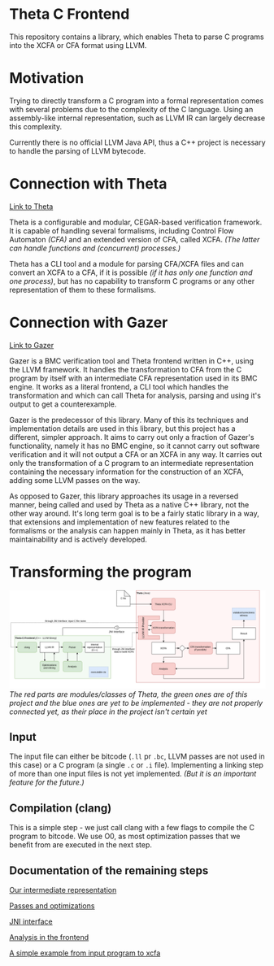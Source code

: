 # Theta C Frontend
This repository contains a library, which enables Theta to parse C programs into the XCFA or CFA format using LLVM.

# Motivation
Trying to directly transform a C program into a formal representation comes with several problems due to the complexity of the C language. Using an assembly-like internal representation, such as LLVM IR can largely decrease this complexity.

Currently there is no official LLVM Java API, thus a C++ project is necessary to handle the parsing of LLVM bytecode.

# Connection with Theta
[Link to Theta](https://github.com/ftsrg/theta)

Theta is a configurable and modular, CEGAR-based verification framework. It is capable of handling several formalisms, including Control Flow Automaton *(CFA)* and an extended version of CFA, called XCFA. *(The latter can handle functions and (concurrent) processes.)* 

Theta has a CLI tool and a module for parsing CFA/XCFA files and can convert an XCFA to a CFA, if it is possible *(if it has only one function and one process)*, but has no capability to transform C programs or any other representation of them to these formalisms.

# Connection with Gazer
[Link to Gazer](https://github.com/ftsrg/gazer)

Gazer is a BMC verification tool and Theta frontend written in C++, using the LLVM framework. It handles the transformation to CFA from the C program by itself with an intermediate CFA representation used in its BMC engine. It works as a literal frontend, a CLI tool which handles the transformation and which can call Theta for analysis, parsing and using it's output to get a counterexample. 

Gazer is the predecessor of this library. Many of this its techniques and implementation details are used in this library, but this project has a different, simpler approach. It aims to carry out only a fraction of Gazer's functionality, namely it has no BMC engine, so it cannot carry out software verification and it will not output a CFA or an XCFA in any way. It carries out only the transformation of a C program to an intermediate representation containing the necessary information for the construction of an XCFA, adding some LLVM passes on the way.

As opposed to Gazer, this library approaches its usage in a reversed manner, being called and used by Theta as a native C++ library, not the other way around. It's long term goal is to be a fairly static library in a way, that extensions and implementation of new features related to the formalisms or the analysis can happen mainly in Theta, as it has better maintainability and is actively developed.

# Transforming the program
![architecture](doc/theta-c-arch.png)
*The red parts are modules/classes of Theta, the green ones are of this project and the blue ones are yet to be implemented - they are not properly connected yet, as their place in the project isn't certain yet*

## Input
The input file can either be bitcode (`.ll` pr `.bc`, LLVM passes are not used in this case) or a C program (a single `.c` or `.i` file). Implementing a linking step of more than one input files is not yet implemented. *(But it is an important feature for the future.)* 

## Compilation (clang)
This is a simple step - we just call clang with a few flags to compile the C program to bitcode. We use O0, as most optimization passes that we benefit from are executed in the next step.

## Documentation of the remaining steps
[Our intermediate representation](doc/intermediate-representation.md)

[Passes and optimizations](doc/passes.md)

[JNI interface](doc/jni-interface.md)

[Analysis in the frontend](doc/analysis.md)

[A simple example from input program to xcfa](doc/simple-example.md)
